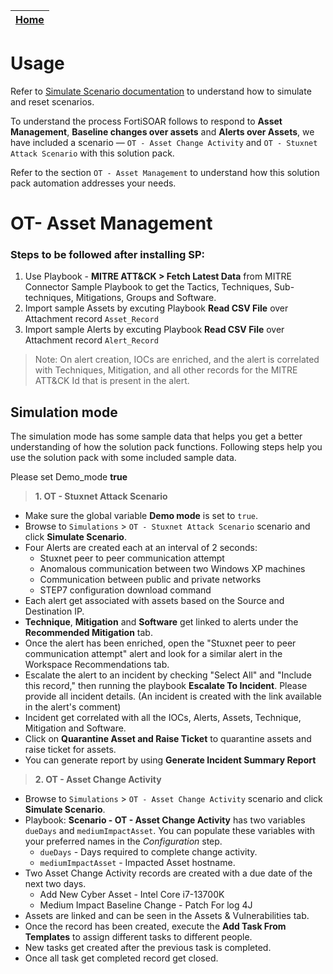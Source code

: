 
| [Home](../README.md) |
|--------------------------------------------|

# Usage

Refer to [Simulate Scenario documentation](https://github.com/fortinet-fortisoar/solution-pack-soc-simulator/blob/develop/docs/solution-pack-guide.md) to understand how to simulate and reset scenarios.

To understand the process FortiSOAR follows to respond to **Asset Management**, **Baseline changes over assets** and **Alerts over Assets**, we have included a scenario &mdash; `OT - Asset Change Activity` and `OT - Stuxnet Attack Scenario` with this solution pack. 

Refer to the section `OT - Asset Management` to understand how this solution pack automation addresses your needs.

# OT- Asset Management

### Steps to be followed after installing SP:

1. Use Playbook - **MITRE ATT&CK > Fetch Latest Data** from MITRE Connector Sample Playbook to get the Tactics, Techniques, Sub-techniques, Mitigations, Groups and Software.
2. Import sample Assets by excuting Playbook **Read CSV File** over Attachment record `Asset_Record`
3. Import sample Alerts by excuting Playbook **Read CSV File** over Attachment record `Alert_Record`

> Note: On alert creation, IOCs are enriched, and the alert is correlated with Techniques, Mitigation, and all other records for the MITRE ATT&CK Id that is present in the alert.

## Simulation mode

The simulation mode has some sample data that helps you get a better understanding of how the solution pack functions. Following steps help you use the solution pack with some included sample data.

Please set Demo_mode **true**

> **1. OT - Stuxnet Attack Scenario**
-   Make sure the global variable **Demo mode** is set to `true`. 
- Browse to `Simulations` > `OT - Stuxnet Attack Scenario` scenario and click **Simulate Scenario**.
- Four Alerts are created each at an interval of 2 seconds:
    - Stuxnet peer to peer communication attempt
    - Anomalous communication between two Windows XP machines
    - Communication between public and private networks
    - STEP7 configuration download command
- Each alert get associated with assets based on the Source and Destination IP.
- **Technique**, **Mitigation** and **Software** get linked to alerts under the **Recommended Mitigation** tab.
- Once the alert has been enriched, open the "Stuxnet peer to peer communication attempt" alert and look for a similar alert in the Workspace Recommendations tab. 
- Escalate the alert to an incident by checking "Select All" and "Include this record," then running the playbook **Escalate To Incident**. Please provide all incident details. (An incident is created with the link available in the alert's comment)
- Incident get correlated with all the IOCs, Alerts, Assets, Technique, Mitigation and Software.
- Click on **Quarantine Asset and Raise Ticket** to quarantine assets and raise ticket for assets.
- You can generate report by using **Generate Incident Summary Report**

> **2. OT - Asset Change Activity**
- Browse to `Simulations` > `OT - Asset Change Activity` scenario and click **Simulate Scenario**.
- Playbook: **Scenario - OT - Asset Change Activity** has two variables `dueDays` and `mediumImpactAsset`. You can populate these variables with your preferred names in the *Configuration* step. 
    - `dueDays` - Days required to complete change activity.
    - `mediumImpactAsset` - Impacted Asset hostname.
- Two Asset Change Activity records are created with a due date of the next two days. 
    - Add New Cyber Asset - Intel Core i7-13700K
    - Medium Impact Baseline Change - Patch For log 4J
- Assets are linked and can be seen in the Assets & Vulnerabilities tab.
- Once the record has been created, execute the **Add Task From Templates** to assign different tasks to different people. 
- New tasks get created after the previous task is completed.
- Once all task get completed record get closed.

